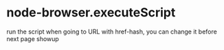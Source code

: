 # node-browser.executeScript
run the script when going to URL with href-hash, you can change it before next page showup
